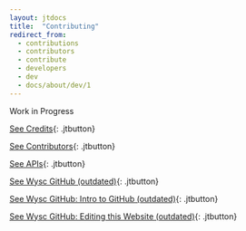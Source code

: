 ```yaml
---
layout: jtdocs
title:  "Contributing"
redirect_from:
  - contributions
  - contributors
  - contribute
  - developers
  - dev
  - docs/about/dev/1
---
```


Work in Progress

[See Credits](/docs/credits){: .jtbutton}

[See Contributors](/docs/dev/contributors){: .jtbutton}

[See APIs](/docs/dev/api){: .jtbutton}

[See Wysc GitHub (outdated)](/docs/dev/github){: .jtbutton}

[See Wysc GitHub: Intro to GitHub (outdated)](/docs/dev/github-intro){: .jtbutton}

[See Wysc GitHub: Editing this Website (outdated)](/docs/dev/website){: .jtbutton}
